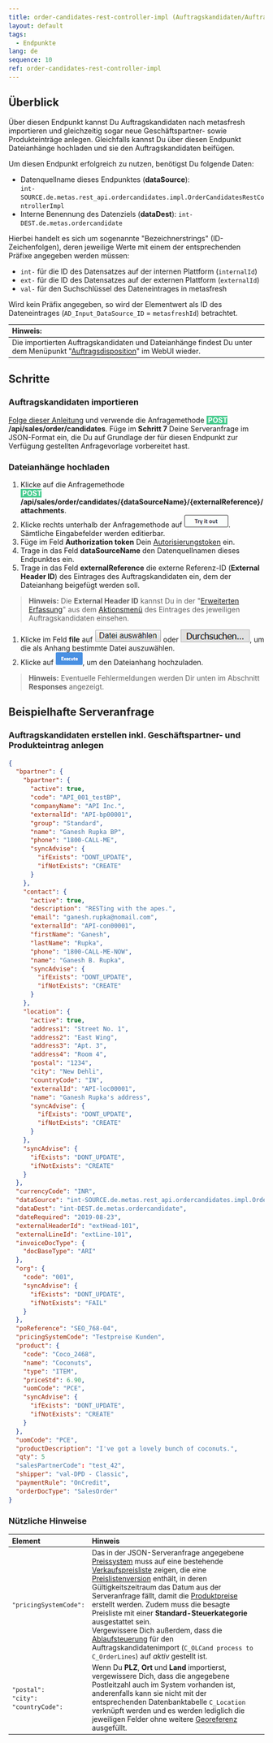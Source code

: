 ```yaml
---
title: order-candidates-rest-controller-impl (Auftragskandidaten/Auftragsdisposition)
layout: default
tags:
  - Endpunkte
lang: de
sequence: 10
ref: order-candidates-rest-controller-impl
---
```


## Überblick
Über diesen Endpunkt kannst Du Auftragskandidaten nach metasfresh importieren und gleichzeitig sogar neue Geschäftspartner- sowie Produkteinträge anlegen. Gleichfalls kannst Du über diesen Endpunkt Dateianhänge hochladen und sie den Auftragskandidaten beifügen.

Um diesen Endpunkt erfolgreich zu nutzen, benötigst Du folgende Daten:
- Datenquellname dieses Endpunktes (**dataSource**):<br> `int-SOURCE.de.metas.rest_api.ordercandidates.impl.OrderCandidatesRestControllerImpl`
- Interne Benennung des Datenziels (**dataDest**): `int-DEST.de.metas.ordercandidate`

Hierbei handelt es sich um sogenannte "Bezeichnerstrings" (ID-Zeichenfolgen), deren jeweilige Werte mit einem der entsprechenden Präfixe angegeben werden müssen:
- `int-` für die ID des Datensatzes auf der internen Plattform (`internalId`)
- `ext-` für die ID des Datensatzes auf der externen Plattform (`externalId`)
- `val-` für den Suchschlüssel des Dateneintrages in metasfresh

Wird kein Präfix angegeben, so wird der Elementwert als ID des Dateneintrages (`AD_Input_DataSource_ID` = `metasfreshId`) betrachtet.

| **Hinweis:** |
| :--- |
| Die importierten Auftragskandidaten und Dateianhänge findest Du unter dem Menüpunkt "[Auftragsdisposition](../../webui_collection/DE/Menu)" im WebUI wieder. |

## Schritte

### Auftragskandidaten importieren
[Folge dieser Anleitung](Allgemeine_Infos_REST_API) und verwende die Anfragemethode **<span style="color: #ffffff; background-color: #49cc90">&nbsp;POST </span>/api/sales/order/candidates**. Füge im **Schritt 7** Deine Serveranfrage im JSON-Format ein, die Du auf Grundlage der für diesen Endpunkt zur Verfügung gestellten Anfragevorlage vorbereitet hast.

### Dateianhänge hochladen
1. Klicke auf die Anfragemethode<br> **<span style="color: #ffffff; background-color: #49cc90">&nbsp;POST </span>/api/sales/order/candidates/{dataSourceName}/{externalReference}/attachments**.
1. Klicke rechts unterhalb der Anfragemethode auf ![Ausprobieren](assets/button_try_it_out.png). Sämtliche Eingabefelder werden editierbar.
1. Füge im Feld **Authorization token** Dein [Autorisierungstoken](../../webui_collection/DE/Authentifizierungstoken) ein.
1. Trage in das Feld **dataSourceName** den Datenquellnamen dieses Endpunktes ein.
1. Trage in das Feld **externalReference** die externe Referenz-ID (**External Header ID**) des Eintrages des Auftragskandidaten ein, dem der Dateianhang beigefügt werden soll.
 >**Hinweis:** Die **External Header ID** kannst Du in der "[Erweiterten Erfassung](../../webui_collection/DE/Ansichten#erw-erfassung)" aus dem [Aktionsmenü](../../webui_collection/DE/AktionStarten#aktionsmenue) des Eintrages des jeweiligen Auftragskandidaten einsehen.

1. Klicke im Feld **file** auf ![Google Chrome: "Datei auswählen"](assets/button_Datei_auswaehlen.png) oder ![Mozilla Firefox: "Durchsuchen..."](assets/button_Durchsuchen.png), um die als Anhang bestimmte Datei auszuwählen.
1. Klicke auf ![Ausführen](assets/button_execute.png), um den Dateianhang hochzuladen.
 >**Hinweis:** Eventuelle Fehlermeldungen werden Dir unten im Abschnitt **Responses** angezeigt.

## Beispielhafte Serveranfrage

### Auftragskandidaten erstellen inkl. Geschäftspartner- und Produkteintrag anlegen
```json
{
  "bpartner": {
    "bpartner": {
      "active": true,
      "code": "API_001_testBP",
      "companyName": "API Inc.",
      "externalId": "API-bp00001",
      "group": "Standard",
      "name": "Ganesh Rupka BP",
      "phone": "1800-CALL-ME",
      "syncAdvise": {
        "ifExists": "DONT_UPDATE",
        "ifNotExists": "CREATE"
      }
    },
    "contact": {
      "active": true,
      "description": "RESTing with the apes.",
      "email": "ganesh.rupka@nomail.com",
      "externalId": "API-con00001",
      "firstName": "Ganesh",
      "lastName": "Rupka",
      "phone": "1800-CALL-ME-NOW",
      "name": "Ganesh B. Rupka",
      "syncAdvise": {
        "ifExists": "DONT_UPDATE",
        "ifNotExists": "CREATE"
      }
    },
    "location": {
      "active": true,
      "address1": "Street No. 1",
      "address2": "East Wing",
      "address3": "Apt. 3",
      "address4": "Room 4",
      "postal": "1234",
      "city": "New Dehli",
      "countryCode": "IN",
      "externalId": "API-loc00001",
      "name": "Ganesh Rupka's address",
      "syncAdvise": {
        "ifExists": "DONT_UPDATE",
        "ifNotExists": "CREATE"
      }
    },
    "syncAdvise": {
      "ifExists": "DONT_UPDATE",
      "ifNotExists": "CREATE"
    }
  },
  "currencyCode": "INR",
  "dataSource": "int-SOURCE.de.metas.rest_api.ordercandidates.impl.OrderCandidatesRestControllerImpl",
  "dataDest": "int-DEST.de.metas.ordercandidate",
  "dateRequired": "2019-08-23",
  "externalHeaderId": "extHead-101",
  "externalLineId": "extLine-101",
  "invoiceDocType": {
    "docBaseType": "ARI"
  },
  "org": {
    "code": "001",
    "syncAdvise": {
      "ifExists": "DONT_UPDATE",
      "ifNotExists": "FAIL"
    }
  },
  "poReference": "SEO_768-04",
  "pricingSystemCode": "Testpreise Kunden",
  "product": {
    "code": "Coco_2468",
    "name": "Coconuts",
    "type": "ITEM",
    "priceStd": 6.90,
    "uomCode": "PCE",
    "syncAdvise": {
      "ifExists": "DONT_UPDATE",
      "ifNotExists": "CREATE"
    }
  },
  "uomCode": "PCE",
  "productDescription": "I've got a lovely bunch of coconuts.",
  "qty": 5
  "salesPartnerCode": "test_42",
  "shipper": "val-DPD - Classic",
  "paymentRule": "OnCredit",
  "orderDocType": "SalesOrder"
}
```

### Nützliche Hinweise

| Element | Hinweis |
| :--- | :--- |
| `"pricingSystemCode":` | Das in der JSON-Serveranfrage angegebene [Preissystem](../../webui_collection/DE/Preissystem_anlegen) muss auf eine bestehende [Verkaufspreisliste](../../webui_collection/DE/Preisliste_anlegen) zeigen, die eine [Preislistenversion](../../webui_collection/DE/Preislistenversion_anlegen) enthält, in deren Gültigkeitszeitraum das Datum aus der Serveranfrage fällt, damit die [Produktpreise](../../webui_collection/DE/Preis_anlegen) erstellt werden. Zudem muss die besagte Preisliste mit einer **Standard-Steuerkategorie** ausgestattet sein.<br> Vergewissere Dich außerdem, dass die [Ablaufsteuerung](../../webui_collection/DE/Menu) für den Auftragskandidatenimport (`C_OLCand process to C_OrderLines`) auf *aktiv* gestellt ist. |
| `"postal":`<br>`"city":`<br>`"countryCode":` | Wenn Du **PLZ**, **Ort** und **Land** importierst, vergewissere Dich, dass die angegebene Postleitzahl auch im System vorhanden ist, anderenfalls kann sie nicht mit der entsprechenden Datenbanktabelle `C_Location` verknüpft werden und es werden lediglich die jeweiligen Felder ohne weitere [Georeferenz](../../webui_collection/DE/Geokodierung_aktualisieren) ausgefüllt. |

